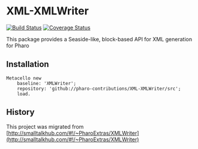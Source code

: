 # XML-XMLWriter

[![Build Status](https://travis-ci.org/pharo-contributions/XML-XMLWriter.svg?branch=master)](https://travis-ci.org/pharo-contributions/XML-XMLWriter) [![Coverage Status](https://coveralls.io/repos/github/pharo-contributions/XML-XMLWriter/badge.svg?branch=master)](https://coveralls.io/github/pharo-contributions/XML-XMLWriter?branch=master)

This package provides a Seaside-like, block-based API for XML generation for Pharo

## Installation

```smalltalk
Metacello new
	baseline: 'XMLWriter';
	repository: 'github://pharo-contributions/XML-XMLWriter/src';
	load.
```

## History
This project was migrated from [http://smalltalkhub.com/#!/~PharoExtras/XMLWriter](http://smalltalkhub.com/#!/~PharoExtras/XMLWriter)
